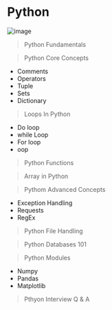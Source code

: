 # Python

![image](https://github.com/SharvinKumarArumugam/Python_Fundamentals/assets/93881528/593b27bf-2ba2-429c-9466-dfeb0a7d5769.png(250x250))

> Python Fundamentals

> Python Core Concepts
- Comments
- Operators
- Tuple
- Sets
- Dictionary
  
> Loops In Python
- Do loop
- while Loop
- For loop
- oop
  
> Python Functions

> Array in Python

> Pythom Advanced Concepts
- Exception Handling
- Requests
- RegEx
  
> Python File Handling

> Python Databases 101

> Python Modules
  - Numpy
  - Pandas
  - Matplotlib
    
> Pthyon Interview Q & A

  

